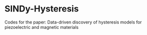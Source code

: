 # SINDy-Hysteresis
Codes for the paper: Data-driven discovery of hysteresis models for piezoelectric and magnetic materials
